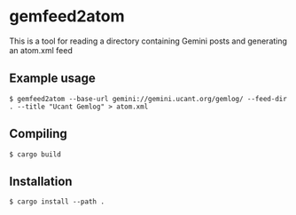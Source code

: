 gemfeed2atom
============

This is a tool for reading a directory containing Gemini posts and generating an atom.xml feed

Example usage
-------------

    $ gemfeed2atom --base-url gemini://gemini.ucant.org/gemlog/ --feed-dir . --title "Ucant Gemlog" > atom.xml

Compiling
---------

    $ cargo build

Installation
------------

    $ cargo install --path .

